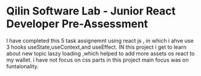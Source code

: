 # Qilin Software Lab - Junior React Developer Pre-Assessment

I have completed this 5 task assignemnt using react js , in which i ahve use 3 hooks useState,useContext,and useEffect.
IN this project i get to learn about new topic laszy loading ,which helped to add more assets os react to my wallet.
i have not focus on css parts in this project main focus was on funtaionality.
